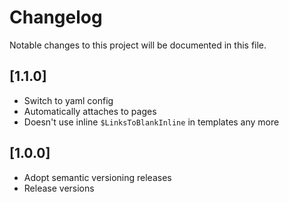 # Changelog

Notable changes to this project will be documented in this file.

## [1.1.0]
* Switch to yaml config
* Automatically attaches to pages
* Doesn't use inline `$LinksToBlankInline` in templates any more

## [1.0.0]
* Adopt semantic versioning releases
* Release versions